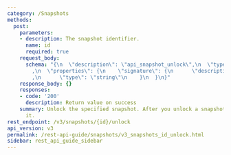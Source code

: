 ```yaml
---
category: /Snapshots
methods:
  post:
    parameters:
    - description: The snapshot identifier.
      name: id
      required: true
    request_body:
      schema: "{\n  \"description\": \"api_snapshot_unlock\",\n  \"type\": \"object\"\
        ,\n  \"properties\": {\n    \"signature\": {\n      \"description\": \"signature\"\
        ,\n      \"type\": \"string\"\n    }\n  }\n}"
    response_body: {}
    responses:
    - code: '200'
      description: Return value on success
    summary: Unlock the specified snapshot. After you unlock a snapshot, you can modify
      it.
rest_endpoint: /v3/snapshots/{id}/unlock
api_version: v3
permalink: /rest-api-guide/snapshots/v3_snapshots_id_unlock.html
sidebar: rest_api_guide_sidebar
---
```

